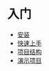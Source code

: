# 入门

- [安装](installation.md)
- [快速上手](getting-started.md)
- [项目结构](structure.md)
- [演示项目](demo.md)
